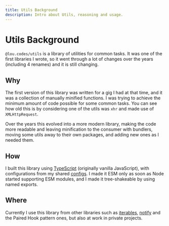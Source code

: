 ```yaml
---
title: Utils Background
description: Intro about Utils, reasoning and usage.
---
```


# Utils Background

`@lou.codes/utils` is a library of utilities for common tasks. It was one of the
first libraries I wrote, so it went through a lot of changes over the years
(including 4 renames) and it is still changing.

## Why

The first version of this library was written for a gig I had at that time, and
it was a collection of manually minified functions. I was trying to achieve the
minimum amount of code possible for some common tasks. You can see how old this
is by considering one of the utils was `xhr` and made use of `XMLHttpRequest`.

Over the years this evolved into a more modern library, making the code more
readable and leaving minification to the consumer with bundlers, moving some
utils away to their own packages, and adding new ones as I needed them.

## How

I built this library using [TypeScript][typescript] (originally vanilla
JavaScript), with configurations from my shared [configs][configs]. I made it
ESM only as soon as Node started supporting ESM modules, and I made it
tree-shakeable by using named exports.

## Where

Currently I use this library from other libraries such as
[iterables][iterables], [notify][notify] and the Paired Hook pattern ones, but
also at work in private projects.

<!-- Reference -->

[configs]: ../lou_codes_configs/
[typescript]: https://npm.im/typescript
[iterables]: ../lou_codes_iterables/
[notify]: ../lou_codes_notify/
